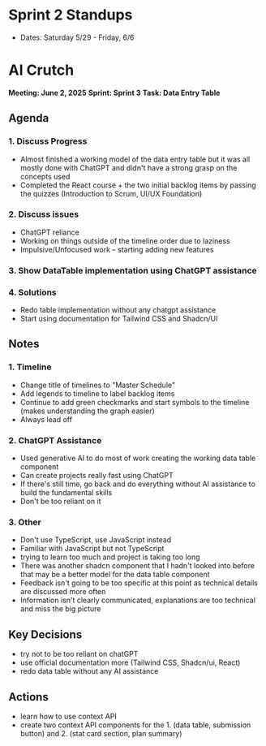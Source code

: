 # Sprint 2 Standups
- Dates: Saturday 5/29 - Friday, 6/6

# AI Crutch
**Meeting: June 2, 2025**
**Sprint: Sprint 3**
**Task: Data Entry Table**
### 
## Agenda
### 1. Discuss Progress
- Almost finished a working model of the data entry table but it was all mostly done with ChatGPT and didn't have a strong grasp on the concepts used
- Completed the React course + the two initial backlog items by passing the quizzes (Introduction to Scrum, UI/UX Foundation)
### 2. Discuss issues
- ChatGPT reliance
- Working on things outside of the timeline order due to laziness
- Impulsive/Unfocused work – starting adding new features
### 3. Show DataTable implementation using ChatGPT assistance
### 4. Solutions
- Redo table implementation without any chatgpt assistance
- Start using documentation for Tailwind CSS and Shadcn/UI
### 
## Notes
### 1. Timeline
- Change title of timelines to "Master Schedule"
- Add legends to timeline to label backlog items
- Continue to add green checkmarks and start symbols to the timeline (makes understanding the graph easier)
- Always lead off
### 2. ChatGPT Assistance
- Used generative AI to do most of work creating the working data table component
- Can create projects really fast using ChatGPT
- If there's still time, go back and do everything without AI assistance to build the fundamental skills
- Don't be too reliant on it
### 3. Other
- Don't use TypeScript, use JavaScript instead
- Familiar with JavaScript but not TypeScript
- trying to learn too much and project is taking too long
- There was another shadcn component that I hadn't looked into before that may be a better model for the data table component
- Feedback isn't going to be too specific at this point as technical details are discussed more often
- Information isn't clearly communicated, explanations are too technical and miss the big picture
### 
## Key Decisions
- try not to be too reliant on chatGPT
- use official documentation more (Tailwind CSS, Shadcn/ui, React)
- redo data table without any AI assistance
### 
## Actions
- learn how to use context API
- create two context API components for the 1. (data table, submission button) and 2. (stat card section, plan summary)